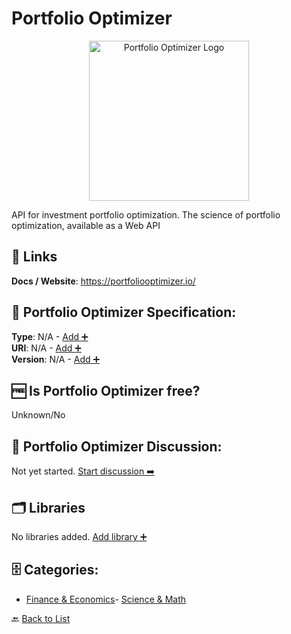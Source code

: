 # Portfolio Optimizer
<p align="center">
    <img width="256" src="https://raw.githubusercontent.com/apis-list/apis-list/main/apis/portfolio-optimizer/logo_256x256.png" alt="Portfolio Optimizer Logo"/>
</p>
API for investment portfolio optimization. The science of portfolio optimization, available as a Web API

##  🔗 Links
**Docs / Website**: https://portfoliooptimizer.io/

## 🧬 Portfolio Optimizer Specification:
**Type**: N/A - [Add ➕](https://github.com/apis-list/apis-list/edit/main/apis/portfolio-optimizer/portfolio-optimizer.yaml)  
**URI**: N/A - [Add ➕](https://github.com/apis-list/apis-list/edit/main/apis/portfolio-optimizer/portfolio-optimizer.yaml)  
**Version**: N/A - [Add ➕](https://github.com/apis-list/apis-list/edit/main/apis/portfolio-optimizer/portfolio-optimizer.yaml)

## 🆓 Is Portfolio Optimizer free?
 Unknown/No 

## 💬 Portfolio Optimizer Discussion:
Not yet started. [Start discussion ➡️](https://github.com/apis-list/apis-list/discussions/new)

## 🗂️ Libraries

No libraries added. [Add library ➕](https://github.com/apis-list/apis-list/edit/main/apis/portfolio-optimizer/portfolio-optimizer.yaml)    


## 🗄️ Categories:
- [Finance & Economics](https://github.com/apis-list/apis-list#finance--economics-)- [Science & Math](https://github.com/apis-list/apis-list#science--math-)

🔙  [Back to List](https://github.com/apis-list/apis-list)
